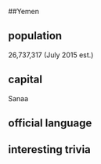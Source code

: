 ##Yemen
## population
26,737,317 (July 2015 est.)

## capital
Sanaa
 
## official language


## interesting trivia




